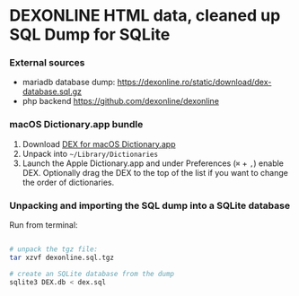 # DEXONLINE HTML data, cleaned up SQL Dump for SQLite

### External sources
- mariadb database dump: https://dexonline.ro/static/download/dex-database.sql.gz
- php backend https://github.com/dexonline/dexonline

### macOS Dictionary.app bundle

1. Download [DEX for macOS Dictionary.app](https://mega.nz/file/DggFxDqZ#bhXEfZUJemFcQUTPHjePjYUFicnjwNZ46oQZfI2bCfA)
2. Unpack into `~/Library/Dictionaries`
3. Launch the Apple Dictionary.app and under Preferences (`⌘` + `,`) enable DEX. Optionally drag the DEX to the top of the list if you want to change the order of dictionaries.

### Unpacking and importing the SQL dump into a SQLite database

Run from terminal:

```bash

# unpack the tgz file:
tar xzvf dexonline.sql.tgz

# create an SQLite database from the dump
sqlite3 DEX.db < dex.sql
```
